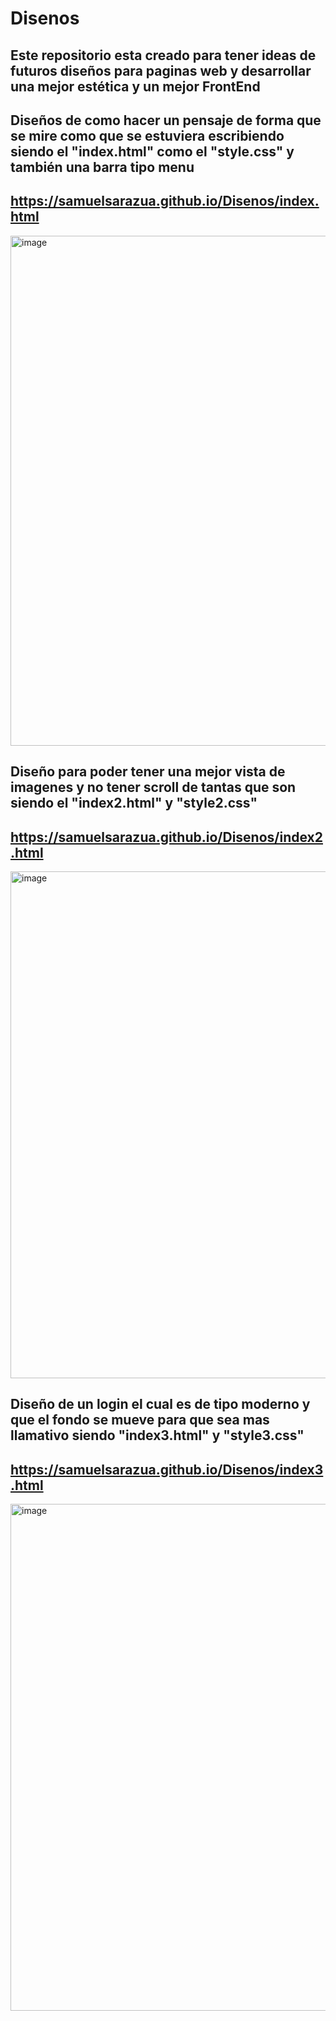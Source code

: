 # Disenos

## Este repositorio esta creado para tener ideas de futuros diseños para paginas web y desarrollar una mejor estética y un mejor FrontEnd

## Diseños de como hacer un pensaje de forma que se mire como que se estuviera escribiendo siendo el "index.html" como el "style.css" y también una barra tipo menu
## https://samuelsarazua.github.io/Disenos/index.html

<img width="1440" height="816" alt="image" src="https://github.com/user-attachments/assets/6b73090d-ea14-4ae7-9543-d2b6e90ddd65" />

## Diseño para poder tener una mejor vista de imagenes y no tener scroll de tantas que son siendo el "index2.html" y "style2.css"
## https://samuelsarazua.github.io/Disenos/index2.html

<img width="1440" height="811" alt="image" src="https://github.com/user-attachments/assets/f5108130-6354-47b6-ad99-3d72b39f8733" />

## Diseño de un login el cual es de tipo moderno y que el fondo se mueve para que sea mas llamativo siendo "index3.html" y "style3.css"
## https://samuelsarazua.github.io/Disenos/index3.html

<img width="1440" height="811" alt="image" src="https://github.com/user-attachments/assets/39deed5e-79d4-4317-b45d-f52651ac04f9" />
